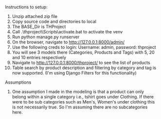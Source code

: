 Instructions to setup:
1) Unzip attached zip file
2) Copy source code and directories to local
3) The BASE_Dir is THProject
4) Call .\thproject\Scripts\activate.bat to activate the venv
5) Run python manage.py runserver
6) On the browser, navigate to http://127.0.0.1:8000/admin/
7) Use the following creds to login:
Username: admin, password: thproject
8) You will see 3 models there (Categories, Products and Tags) with 5, 20 and 10 entries respectively
9) Navigate to http://127.0.0.1:8000/thproject/ to see the list of products
10) Table search by product description and filtering by category and tag is now supported. (I'm using Django Filters for this functionality)

Assumptions
1) One assumption I made in the modeling is that a product can only belong within a single category i.e., tshirt goes under Clothing. If there were to be sub categories such as Men's, Women's under clothing this is not necessarily true. So I'm assuming there are no subcategories here. 

